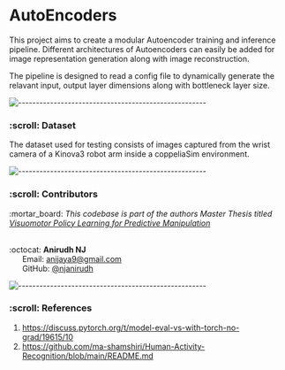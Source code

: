 # AutoEncoders

This project aims to create a modular Autoencoder training and inference pipeline. Different architectures of
Autoencoders can easily be added for image representation generation along with image reconstruction.

The pipeline is designed to read a config file to dynamically generate the relavant input, output layer dimensions along
with bottleneck layer size.

![-----------------------------------------------------](https://raw.githubusercontent.com/andreasbm/readme/master/assets/lines/rainbow.png)
<!-- Dataset -->
<h3 id="Dataset"> :scroll: Dataset</h2>

The dataset used for testing consists of images captured from the wrist camera of a Kinova3 robot arm inside a
coppeliaSim environment.

![-----------------------------------------------------](https://raw.githubusercontent.com/andreasbm/readme/master/assets/lines/rainbow.png)

<!-- CONTRIBUTORS -->
<h3 id="contributors"> :scroll: Contributors</h2>

<p>
  :mortar_board: <i>This codebase is part of the authors Master Thesis titled <a href=https://www.researchgate.net/project/Visuomotor-Policy-Learning-for-Predictive-Manipulation> Visuomotor Policy Learning for Predictive Manipulation </a> </i> <br> <br>

:octocat: <b>Anirudh NJ</b> <br>
&nbsp;&nbsp;&nbsp;&nbsp;&nbsp; Email: <a>anijaya9@gmail.com</a> <br>
&nbsp;&nbsp;&nbsp;&nbsp;&nbsp; GitHub: <a href="https://github.com/njanirudh">@njanirudh</a> <br>
</p>


![-----------------------------------------------------](https://raw.githubusercontent.com/andreasbm/readme/master/assets/lines/rainbow.png)

<!-- REFERENCES -->
<h3 id="References"> :scroll: References</h2>

1. https://discuss.pytorch.org/t/model-eval-vs-with-torch-no-grad/19615/10
2. https://github.com/ma-shamshiri/Human-Activity-Recognition/blob/main/README.md

